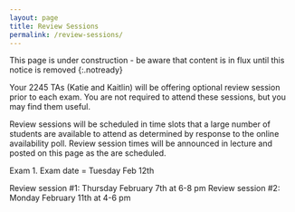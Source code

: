 ```yaml
---
layout: page
title: Review Sessions
permalink: /review-sessions/
---
```

This page is under construction - be aware that content is in flux until this notice is removed
{:.notready}

Your 2245 TAs (Katie and Kaitlin) will be offering optional review session prior to each exam. You are not required to attend these sessions, but you may find them useful. 

Review sessions will be scheduled in time slots that a large number of students are available to attend as determined by response to the online availability poll. Review session times will be announced in lecture and posted on this page as the are scheduled.

Exam 1. Exam date = Tuesday Feb 12th

Review session #1: Thursday February 7th at 6-8 pm
Review session #2: Monday February 11th at 4-6 pm
